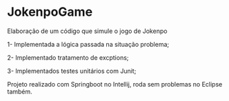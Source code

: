 # JokenpoGame
Elaboração de um código que simule o jogo de Jokenpo

<p>1- Implementada a lógica passada na situação problema;</p>
<p>2- Implementado tratamento de excptions;</p>
<p>3- Implementados testes unitários com Junit;</p>

<p>Projeto realizado com Springboot no Intellij, roda sem problemas no Eclipse também.</p>
